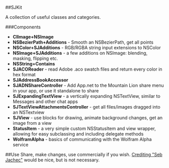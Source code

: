 ##SJKit

A collection of useful classes and categories.

###Components

* **CIImage+NSImage**
* **NSBezierPath+Additions** - Smooth an NSBezierPath, get all points
* **NSColor+SJAdditions** - RGB/RGBA string input extensions to NSColor
* **NSImage+SJAdditions** - a few additions on NSImage: blending, masking, flipping etc.
* **NSString+Contains**
* **SJACOReader** - read Adobe .aco swatch files and return every color in hex format
* **SJAddressBookAccessor**
* **SJADNShareController** - Add App.net to the Mountain Lion share menu in your app, or use it standalone to share
* **SJExpandingTextView** - a vertically expanding NSTextView, similar to Messages and other chat apps
* **SJTextViewAttachmentsController** - get all files/images dragged into an NSTextview
* **SJView** - use blocks for drawing, animate background changes, get an image from a view
* **StatusItem** - a very simple custom NSStatusItem and view wrapper, allowing for easy subclassing and including delegate methods
* **WolframAlpha** - basics of communicating with the Wolfram Alpha service

##Use
Share, make changes, use commercially if you wish. [Crediting "Seb Jachec"](https://twitter.com/iamsebj) would be nice, but is not necessary.